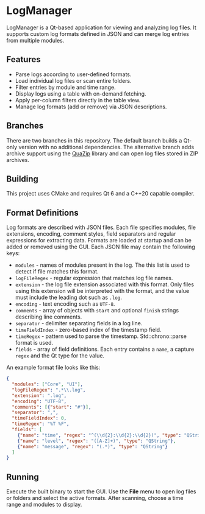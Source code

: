 # LogManager

LogManager is a Qt-based application for viewing and analyzing log files. It supports custom log formats defined in JSON and can merge log entries from multiple modules.

## Features

- Parse logs according to user-defined formats.
- Load individual log files or scan entire folders.
- Filter entries by module and time range.
- Display logs using a table with on-demand fetching.
- Apply per-column filters directly in the table view.
- Manage log formats (add or remove) via JSON descriptions.

## Branches

There are two branches in this repository. The default branch builds a Qt-only
version with no additional dependencies. The alternative branch adds archive
support using the [QuaZip](https://github.com/stachenov/quazip) library and can
open log files stored in ZIP archives.

## Building

This project uses CMake and requires Qt&nbsp;6 and a C++20 capable compiler.

## Format Definitions

Log formats are described with JSON files. Each file specifies modules, file
extensions, encoding, comment styles, field separators and regular expressions
for extracting data. Formats are loaded at startup and can be added or removed
using the GUI.
Each JSON file may contain the following keys:

- `modules` - names of modules present in the log. The this list is used
  to detect if file matches this format.
- `logFileRegex` - regular expression that matches log file names.
- `extension` - the log file extension associated with this format. Only files
  using this extension will be interpreted with the format, and the value must
  include the leading dot such as `.log`.
- `encoding` - text encoding such as `UTF-8`.
- `comments` - array of objects with `start` and optional `finish` strings
  describing line comments.
- `separator` - delimiter separating fields in a log line.
- `timeFieldIndex` - zero-based index of the timestamp field.
- `timeRegex` - pattern used to parse the timestamp. Std::chrono::parse format is used.
- `fields` - array of field definitions. Each entry contains a `name`, a
  capture `regex` and the Qt type for the value.

An example format file looks like this:

```json
{
  "modules": ["Core", "UI"],
  "logFileRegex": ".*\\.log",
  "extension": ".log",
  "encoding": "UTF-8",
  "comments": [{"start": "#"}],
  "separator": ",",
  "timeFieldIndex": 0,
  "timeRegex": "%T %F",
  "fields": [
    {"name": "time", "regex": "^(\\d{2}:\\d{2}:\\d{2})", "type": "QString"},
    {"name": "level", "regex": "([A-Z]+)", "type": "QString"},
    {"name": "message", "regex": "(.*)", "type": "QString"}
  ]
}
```

## Running

Execute the built binary to start the GUI. Use the **File** menu to open log files or folders and select the active formats. After scanning, choose a time range and modules to display.
